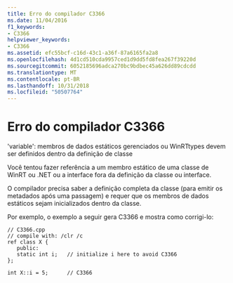 ```yaml
---
title: Erro do compilador C3366
ms.date: 11/04/2016
f1_keywords:
- C3366
helpviewer_keywords:
- C3366
ms.assetid: efc55bcf-c16d-43c1-a36f-87a6165fa2a8
ms.openlocfilehash: 4d1cd510cda9957ced1d9dd5fd8fea267f39220d
ms.sourcegitcommit: 6052185696adca270bc9bdbec45a626dd89cdcdd
ms.translationtype: MT
ms.contentlocale: pt-BR
ms.lasthandoff: 10/31/2018
ms.locfileid: "50507764"
---
```

# <a name="compiler-error-c3366"></a>Erro do compilador C3366

'variable': membros de dados estáticos gerenciados ou WinRTtypes devem ser definidos dentro da definição de classe

Você tentou fazer referência a um membro estático de uma classe de WinRT ou .NET ou a interface fora da definição da classe ou interface.

O compilador precisa saber a definição completa da classe (para emitir os metadados após uma passagem) e requer que os membros de dados estáticos sejam inicializados dentro da classe.

Por exemplo, o exemplo a seguir gera C3366 e mostra como corrigi-lo:

```
// C3366.cpp
// compile with: /clr /c
ref class X {
   public:
   static int i;   // initialize i here to avoid C3366
};

int X::i = 5;      // C3366
```
